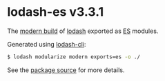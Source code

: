 # lodash-es v3.3.1

The [modern build](https://github.com/lodash/lodash/wiki/Build-Differences) of [lodash](https://lodash.com/) exported as [ES](https://people.mozilla.org/~jorendorff/es6-draft.html) modules.

Generated using [lodash-cli](https://www.npmjs.com/package/lodash-cli):
```bash
$ lodash modularize modern exports=es -o ./
```

See the [package source](https://github.com/lodash/lodash/tree/3.3.1-es) for more details.

